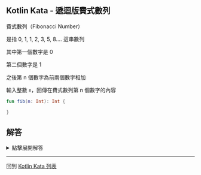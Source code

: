 ## Kotlin Kata - 遞迴版費式數列

費式數列（Fibonacci Number）

是指 0, 1, 1, 2, 3, 5, 8.... 這串數列

其中第一個數字是 0

第二個數字是 1

之後第 n 個數字為前兩個數字相加

輸入整數 `n`，回傳在費式數列第 n 個數字的內容

```kotlin
fun fib(n: Int): Int {

}
```

## 解答
<details>
  <summary>點擊展開解答</summary>
這題題目設計上，很適合使用遞迴解決

```kotlin
fun fib(n: Int): Int {
    return when (n) {
        1 -> 0
        2 -> 1
        else -> fib(n - 1) + fib(n - 2)
    }
}
```

不過這樣會導致數字很大時，比方說 n=30

f(30) 呼叫了 f(29) 和 f(28)

f(29) 呼叫了 f(28) 和 f(27) ⋯⋯

依此類推，會需要呼叫很多的函數

如果我們希望可以減少記憶體使用量

可以調整為 Kotlin Kata 尾遞迴版費式數列

</details>

------

回到 [Kotlin Kata 列表](index.md)
